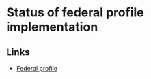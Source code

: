 # Status of federal profile implementation

## Links

- [Federal profile](https://github.com/belgif/inspire-dcat/blob/main/DCATFederalProfile.md)

